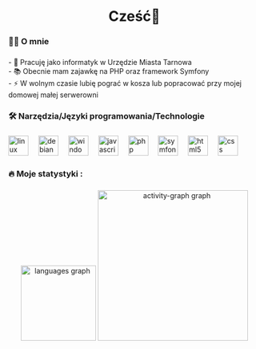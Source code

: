 <h1 align="center">Cześć👋</h1>

###

<h3 align="left">👩‍💻  O mnie</h3>

###

<p align="left">- 🔭 Pracuję jako informatyk w Urzędzie Miasta Tarnowa<br>- 📚 Obecnie mam zajawkę na PHP oraz framework Symfony<br>- ⚡ W wolnym czasie lubię pograć w kosza lub popracować przy mojej domowej małej serwerowni</p>

###

<h3 align="left">🛠 Narzędzia/Języki programowania/Technologie</h3>

###

<div align="left">
  <img src="https://cdn.jsdelivr.net/gh/devicons/devicon/icons/linux/linux-original.svg" height="40" alt="linux logo"  />
  <img width="12" />
  <img src="https://cdn.jsdelivr.net/gh/devicons/devicon/icons/debian/debian-original.svg" height="40" alt="debian logo"  />
  <img width="12" />
  <img src="https://cdn.jsdelivr.net/gh/devicons/devicon/icons/windows8/windows8-original.svg" height="40" alt="windows8 logo"  />
  <img width="12" />
  <img src="https://cdn.jsdelivr.net/gh/devicons/devicon/icons/javascript/javascript-original.svg" height="40" alt="javascript logo"  />
  <img width="12" />
  <img src="https://cdn.jsdelivr.net/gh/devicons/devicon/icons/php/php-original.svg" height="40" alt="php logo"  />
  <img width="12" />
  <img src="https://skillicons.dev/icons?i=symfony" height="40" alt="symfony logo"  />
  <img width="12" />
  <img src="https://cdn.jsdelivr.net/gh/devicons/devicon/icons/html5/html5-original.svg" height="40" alt="html5 logo"  />
  <img width="12" />
  <img src="https://cdn.jsdelivr.net/gh/devicons/devicon/icons/css3/css3-original.svg" height="40" alt="css logo"  />
</div>

###

<h3 align="left">🔥   Moje statystyki :</h3>

###

<div align="center">
  <img src="https://github-readme-stats.vercel.app/api/top-langs?username=piatek29535&locale=en&hide_title=false&layout=compact&card_width=320&langs_count=5&theme=dracula&hide_border=false&order=2" height="150" alt="languages graph"  />
  <img src="https://github-readme-activity-graph.vercel.app/graph?username=piatek29535&radius=16&theme=react&area=true&order=5" height="300" alt="activity-graph graph"  />
</div>

